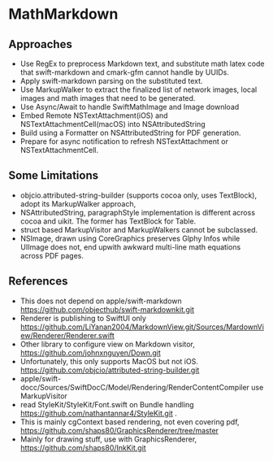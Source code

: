 # MathMarkdown

## Approaches
- Use RegEx to preprocess Markdown text, and substitute math latex code that swift-markdown and cmark-gfm cannot handle by UUIDs.
- Apply swift-markdown parsing on the substituted text.
- Use MarkupWalker to extract the finalized list of network images, local images and math images that need to be generated.
- Use Async/Await to handle SwiftMathImage and Image download
- Embed Remote NSTextAttachment(iOS) and NSTextAttachmentCell(macOS) into NSAttributedString
- Build using a Formatter on NSAttributedString for PDF generation.
- Prepare for async notification to refresh NSTextAttachment or NSTextAttachmentCell.

## Some Limitations
- objcio.attributed-string-builder (supports cocoa only, uses TextBlock), adopt its MarkupWalker approach, 
- NSAttributedString, paragraphStyle implementation is different across cocoa and uikit. The former has TextBlock for Table.
- struct based MarkupVisitor and MarkupWalkers cannot be subclassed.
- NSImage, drawn using CoreGraphics preserves Glphy Infos while UIImage does not, end upwith awkward multi-line math equations across PDF pages.

## References
- This does not depend on apple/swift-markdown  https://github.com/objecthub/swift-markdownkit.git
- Renderer is publishing to SwiftUI only https://github.com/LiYanan2004/MarkdownView.git/Sources/MardownView/Renderer/Renderer.swift
- Other library to configure view on Markdown visitor,  https://github.com/johnxnguyen/Down.git
- Unfortunately, this only supports MacOS but not iOS.  https://github.com/objcio/attributed-string-builder.git
- apple/swift-docc/Sources/SwiftDocC/Model/Rendering/RenderContentCompiler use MarkupVisitor
- read StyleKit/StyleKit/Font.swift on Bundle handling https://github.com/nathantannar4/StyleKit.git .
- This is mainly cgContext based rendering, not even covering pdf, https://github.com/shaps80/GraphicsRenderer/tree/master
- Mainly for drawing stuff, use with GraphicsRenderer, https://github.com/shaps80/InkKit.git

